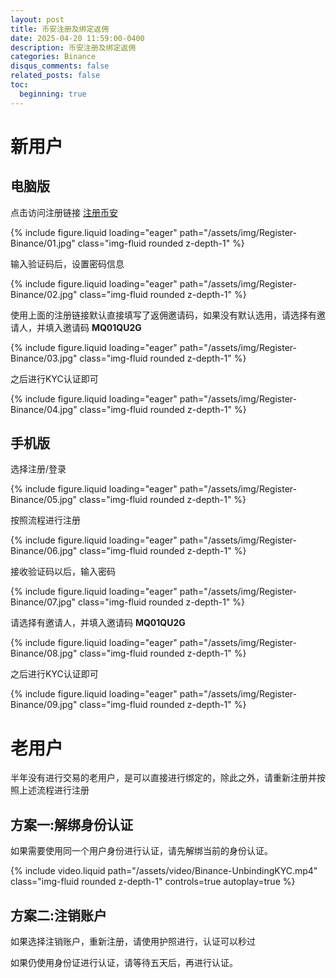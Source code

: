 ```yaml
---
layout: post
title: 币安注册及绑定返佣
date: 2025-04-20 11:59:00-0400
description: 币安注册及绑定返佣
categories: Binance
disqus_comments: false
related_posts: false
toc:
  beginning: true
---
```


# 新用户

## 电脑版

点击访问注册链接 [注册币安](https://accounts.binance.com/zh-CN/register?ref=MQ01QU2G)

<div class="col-sm mt-3 mt-md-0">
    {% include figure.liquid loading="eager" path="/assets/img/Register-Binance/01.jpg" class="img-fluid rounded z-depth-1" %}
</div>

输入验证码后，设置密码信息

<div class="col-sm mt-3 mt-md-0">
    {% include figure.liquid loading="eager" path="/assets/img/Register-Binance/02.jpg" class="img-fluid rounded z-depth-1" %}
</div>

使用上面的注册链接默认直接填写了返佣邀请码，如果没有默认选用，请选择有邀请人，并填入邀请码 **MQ01QU2G**

<div class="col-sm mt-3 mt-md-0">
    {% include figure.liquid loading="eager" path="/assets/img/Register-Binance/03.jpg" class="img-fluid rounded z-depth-1" %}
</div>

之后进行KYC认证即可

<div class="col-sm mt-3 mt-md-0">
    {% include figure.liquid loading="eager" path="/assets/img/Register-Binance/04.jpg" class="img-fluid rounded z-depth-1" %}
</div>

## 手机版

选择注册/登录

<div class="col-sm mt-3 mt-md-0">
    {% include figure.liquid loading="eager" path="/assets/img/Register-Binance/05.jpg" class="img-fluid rounded z-depth-1" %}
</div>

按照流程进行注册

<div class="col-sm mt-3 mt-md-0">
    {% include figure.liquid loading="eager" path="/assets/img/Register-Binance/06.jpg" class="img-fluid rounded z-depth-1" %}
</div>

接收验证码以后，输入密码

<div class="col-sm mt-3 mt-md-0">
    {% include figure.liquid loading="eager" path="/assets/img/Register-Binance/07.jpg" class="img-fluid rounded z-depth-1" %}
</div>

请选择有邀请人，并填入邀请码 **MQ01QU2G**

<div class="col-sm mt-3 mt-md-0">
    {% include figure.liquid loading="eager" path="/assets/img/Register-Binance/08.jpg" class="img-fluid rounded z-depth-1" %}
</div>

之后进行KYC认证即可

<div class="col-sm mt-3 mt-md-0">
    {% include figure.liquid loading="eager" path="/assets/img/Register-Binance/09.jpg" class="img-fluid rounded z-depth-1" %}
</div>

# 老用户

半年没有进行交易的老用户，是可以直接进行绑定的，除此之外，请重新注册并按照上述流程进行注册

## 方案一:解绑身份认证

如果需要使用同一个用户身份进行认证，请先解绑当前的身份认证。

<div class="row mt-3">
    <div class="col-sm mt-3 mt-md-0">
        {% include video.liquid path="/assets/video/Binance-UnbindingKYC.mp4" class="img-fluid rounded z-depth-1" controls=true autoplay=true %}
    </div>
</div>

## 方案二:注销账户

如果选择注销账户，重新注册，请使用护照进行，认证可以秒过

如果仍使用身份证进行认证，请等待五天后，再进行认证。
